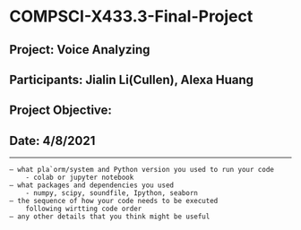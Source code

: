 # COMPSCI-X433.3-Final-Project
## Project: Voice Analyzing

## Participants:  Jialin Li(Cullen), Alexa Huang

## Project Objective: 

## Date: 4/8/2021
----
    – what pla`orm/system and Python version you used to run your code
        - colab or jupyter notebook
    – what packages and dependencies you used
        - numpy, scipy, soundfile, Ipython, seaborn
    – the sequence of how your code needs to be executed
        following wirtting code order
    – any other details that you think might be useful
        